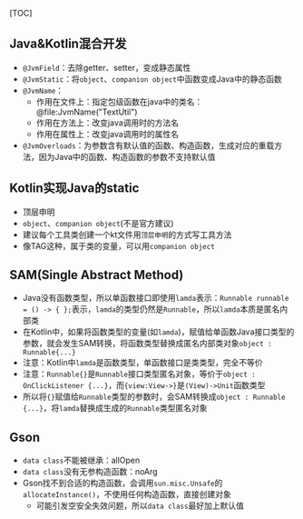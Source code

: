 [TOC]

## Java&Kotlin混合开发
* `@JvmField`：去除getter、setter，变成静态属性
* `@JvmStatic`：将`object`、`companion object`中函数变成Java中的静态函数
* `@JvmName`：
	* 作用在文件上：指定包级函数在java中的类名：@file:JvmName("TextUtil")
	* 作用在方法上：改变java调用时的方法名
	* 作用在属性上：改变java调用时的属性名
* `@JvmOverloads`：为参数含有默认值的函数、构造函数，生成对应的重载方法，因为Java中的函数、构造函数的参数不支持默认值

## Kotlin实现Java的static
* 顶层申明
* `object`、`companion object`(不是官方建议)
* 建议每个工具类创建一个kt文件用`顶层申明`的方式写工具方法
* 像TAG这种，属于类的变量，可以用`companion object`

## SAM(Single Abstract Method)
* Java没有函数类型，所以单函数接口即使用`lamda`表示：`Runnable runnable = () -> { };`表示，`lamda`的类型仍然是`Runnable`，所以`lamda`本质是匿名内部类
* 在Kotlin中，如果将函数类型的变量(如`lamda`)，赋值给单函数Java接口类型的参数，就会发生SAM转换，将函数类型替换成匿名内部类对象`object : Runnable{...}`
* 注意：Kotlin中`lamda`是函数类型，单函数接口是类类型，完全不等价
* 注意：`Runnable{}`是`Runnable`接口类型匿名对象，等价于`object : OnClickListener {...}`，而`{view:View->}`是`(View)->Unit`函数类型
* 所以将`{}`赋值给`Runnable`类型的参数时，会SAM转换成`object : Runnable {...}`，将`lamda`替换成生成的`Runnable`类型匿名对象

## Gson
* `data class`不能被继承：allOpen
* `data class`没有无参构造函数：noArg
* Gson找不到合适的构造函数，会调用`sun.misc.Unsafe`的`allocateInstance()`，不使用任何构造函数，直接创建对象
	* 可能引发空安全失效问题，所以`data class`最好加上默认值